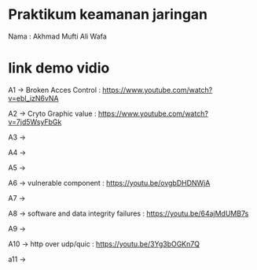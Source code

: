# Praktikum keamanan jaringan 
Nama : Akhmad Mufti Ali Wafa 

# link demo vidio 

A1 -> Broken Acces Control : https://www.youtube.com/watch?v=ebI_izN6vNA

A2 -> Cryto Graphic value : https://www.youtube.com/watch?v=7jd5WsyFbGk

A3 ->

A4 ->

A5 ->

A6 -> vulnerable component : https://youtu.be/ovgbDHDNWjA

A7 ->

A8 -> software and data integrity failures : https://youtu.be/64ajMdUMB7s

A9 ->

A10 -> http over udp/quic : https://youtu.be/3Yg3bOGKn7Q

a11 ->
